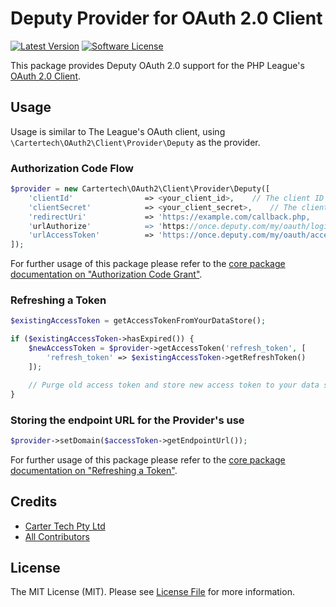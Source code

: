 # Deputy Provider for OAuth 2.0 Client

[![Latest Version](https://img.shields.io/github/release/cartertech/oauth2-deputy.svg?style=flat-square)](https://github.com/cartertech/oauth2-deputy/releases)
[![Software License](https://img.shields.io/badge/license-MIT-brightgreen.svg?style=flat-square)](LICENSE.md)

This package provides Deputy OAuth 2.0 support for the PHP League's [OAuth 2.0 Client](https://github.com/thephpleague/oauth2-client).

## Usage

Usage is similar to The League's OAuth client, using `\Cartertech\OAuth2\Client\Provider\Deputy` as the provider.

### Authorization Code Flow

```php
$provider = new Cartertech\OAuth2\Client\Provider\Deputy([
    'clientId'                => <your_client_id>,    // The client ID assigned to you by the provider
    'clientSecret'            => <your_client_secret>,    // The client password assigned to you by the provider
    'redirectUri'             => 'https://example.com/callback.php,
    'urlAuthorize'            => 'https://once.deputy.com/my/oauth/login',
    'urlAccessToken'          => 'https://once.deputy.com/my/oauth/access_token'
]);

```
For further usage of this package please refer to the [core package documentation on "Authorization Code Grant"](https://github.com/thephpleague/oauth2-client#usage).

### Refreshing a Token

```php
$existingAccessToken = getAccessTokenFromYourDataStore();

if ($existingAccessToken->hasExpired()) {
    $newAccessToken = $provider->getAccessToken('refresh_token', [
        'refresh_token' => $existingAccessToken->getRefreshToken()
    ]);

    // Purge old access token and store new access token to your data store.
}
```

### Storing the endpoint URL for the Provider's use

```php
$provider->setDomain($accessToken->getEndpointUrl());
```

For further usage of this package please refer to the [core package documentation on "Refreshing a Token"](https://github.com/thephpleague/oauth2-client#refreshing-a-token).

## Credits

- [Carter Tech Pty Ltd](https://github.com/cartertech)
- [All Contributors](https://github.com/cartertech/oauth2-deputy/contributors)


## License

The MIT License (MIT). Please see [License File](https://github.com/cartertech/oauth2-deputy/blob/master/LICENSE) for more information.
